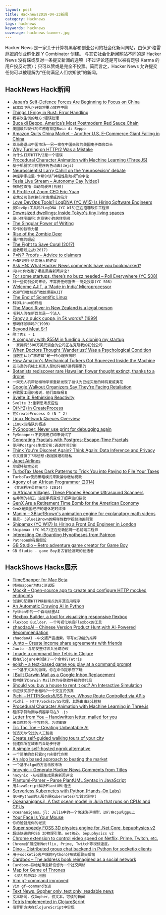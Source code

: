 ```yaml
---
layout: post
title: Hacknews2019-04-23新闻
category: Hacknews
tags: hacknews
keywords: hacknews
coverage: hacknews-banner.jpg
---
```


Hacker News 是一家关于计算机黑客和创业公司的社会化新闻网站，由保罗·格雷厄姆的创业孵化器 Y Combinator 创建。
与其它社会化新闻网站不同的是 Hacker News 没有踩或反对一条提交新闻的选项（不过评论还是可以被有足够 Karma 的用户投反对票）；只可以赞或是完全不投票。简而言之，Hacker News 允许提交任何可以被理解为“任何满足人们求知欲”的新闻。

## HackNews Hack新闻


- [Japan’s Self-Defence Forces Are Beginning to Focus on China](https://www.economist.com/asia/2019/04/20/japans-self-defence-forces-are-beginning-to-focus-on-china)
- `日本自卫队正开始将重点放在中国`
- [Things I Enjoy in Rust: Error Handling](https://blog.jonstodle.com/things-i-enjoy-in-rust-error-handling/)
- `我喜欢生锈的地方:错误处理`
- [Buca di Beppo, America’s Most Postmodern Red Sauce Chain](https://www.bonappetit.com/story/bizarre-history-buca-di-beppo)
- `美国最后现代的红酱连锁店Buca di Beppo`
- [Amazon Quits China Market – Another U.S. E-Commerce Giant Failing in China](https://pandaily.com/amazon-quits-china-market-another-u-s-e-commerce-giant-failing-in-china/)
- `亚马逊退出中国市场——另一家在中国失败的美国电子商务巨头`
- [Why Turning on HTTP/2 Was a Mistake](https://www.lucidchart.com/techblog/2019/04/10/why-turning-on-http2-was-a-mistake/)
- `为什么打开HTTP/2是一个错误`
- [Procedural Character Animation with Machine Learning (ThreeJS)](https://github.com/sneha-belkhale/AI4Animation-js)
- `基于机器学习的程序角色动画(3ejs)`
- [Neuroscientist Larry Cahill on the ‘neurosexism’ debate](https://medium.com/s/meghan-daum/male-and-female-brains-are-different-should-it-matter-6db82ead5e20)
- `神经学家拉里·卡希尔谈“神经性别歧视”的争论`
- [Tesla Live Stream – Autonomy Day [video]](https://livestream.tesla.com/)
- `特斯拉直播-自动驾驶日[视频]`
- [A Profile of Zoom CEO Eric Yuan](https://www.forbes.com/sites/alexkonrad/2019/04/19/zoom-zoom-zoom-the-exclusive-inside-story-of-the-new-billionaire-behind-techs-hottest-ipo)
- `变焦公司首席执行官袁耀威的简介`
- [Love DevOps Tools? LogDNA (YC W15) Is Hiring Software Engineers](https://boards.greenhouse.io/logdna/jobs/4124607002)
- `爱DevOps工具吗?LogDNA (YC W15)正在招聘软件工程师`
- [Downsized dwellings: Inside Tokyo&#39;s tiny living spaces](https://www.japantimes.co.jp/life/2019/04/20/lifestyle/tokyos-tiny-living-spaces/)
- `缩小住宅面积:东京狭小的居住空间`
- [The Singular Power of Writing](https://lareviewofbooks.org/article/the-singular-power-of-writing-a-conversation-with-thomas-chatterton-williams/)
- `写作的独特力量`
- [Rise of the Zombie Deer](https://thecompost.io/archive/rise-of-the-zombie-deer)
- `僵尸鹿的崛起`
- [The Fight to Save Coral (2017)](https://scienceline.org/2017/03/fight-save-coral/)
- `拯救珊瑚之战(2017)`
- [P=NP Proofs – Advice to claimers](https://rjlipton.wordpress.com/2019/04/21/pnp-proofs/)
- `P=NP证明-给索赔人的建议`
- [Ask HN: What Hacker News comments have you bookmarked?](item?id=19716401)
- `问HN:你收藏了哪些黑客新闻评论?`
- [For some startups, there’s no buzz needed – Poll Everywhere (YC S08)](https://www.bostonglobe.com/business/2019/04/21/for-some-startups-there-buzz-needed/RJarWqCgnSgCkjVTaomYEP/story.html)
- `对一些初创公司来说，不需要任何宣传——随处投票(YC S08)`
- [Welcome AJIT, a ‘Made in India’ Microprocessor](https://researchmatters.in/news/welcome-ajit-%E2%80%98made-india%E2%80%99-microprocessor)
- `欢迎“印度制造”微处理器AJIT`
- [The End of Scientific Linux](https://lwn.net/Articles/786422/)
- `科学Linux的终结`
- [The Maori River in New Zealand is a legal person](https://www.nationalgeographic.com/culture/2019/04/maori-river-in-new-zealand-is-a-legal-person/)
- `毛利人河在新西兰是一个法人`
- [Fancy a quick cuppa, in 5k words? (1999)](https://www.theguardian.com/uk/1999/oct/02/10)
- `想喝杯咖啡吗?(1999)`
- [Beyond Meat S-1](https://www.sec.gov/Archives/edgar/data/1655210/000162828019004543/beyondmeats-1a5.htm)
- `除了肉s - 1`
- [A company with $55M in funding is cloning my startup](https://smartcar.com/blog/how-otonomo-is-cloning-our-product/)
- `一家拥有5500万美元资金的公司正在克隆我的初创公司`
- [When Doctors Thought ‘Wanderlust’ Was a Psychological Condition](https://www.atlasobscura.com/articles/when-wanderlust-was-a-disease)
- `当医生认为“旅游癖”是一种心理疾病时`
- [How Amazon&#39;s Mechanical Turkers Got Squeezed Inside the Machine](https://spectrum.ieee.org/tech-talk/tech-history/dawn-of-electronics/untold-history-of-ai-mechanical-turk-revisited-tktkt)
- `亚马逊的机械土耳其人是如何被挤进机器里的`
- [Botanists rediscover rare Hawaiian flower thought extinct, thanks to a drone](https://qz.com/1600255/botanists-are-using-drones-to-rediscover-extinct-flowers/)
- `一架无人机帮助植物学家重新发现了被认为已经灭绝的稀有夏威夷花`
- [Google Walkout Organizers Say They&#39;re Facing Retaliation](https://www.wired.com/story/google-walkout-organizers-say-theyre-facing-retaliation/)
- `谷歌罢工组织者说，他们面临报复`
- [Svelte 3: Rethinking Reactivity](https://svelte.dev/blog/svelte-3-rethinking-reactivity)
- `Svelte 3:重新思考反应性`
- [O(N^2) in CreateProcess](https://randomascii.wordpress.com/2019/04/21/on2-in-createprocess/)
- `在CreateProcess O (N ^ 2)`
- [Linux Network Queues Overview](https://github.com/leandromoreira/linux-network-performance-parameters)
- `Linux网络队列概述`
- [PySnooper: Never use print for debugging again](https://github.com/cool-RR/pysnooper)
- `PySnooper:不要再用打印来调试了`
- [Generating Fractals with Postgres: Escape-Time Fractals](https://malisper.me/generating-fractals-with-postgres-escape-time-fractals/)
- `使用Postgres生成分形:逃逸时间分形`
- [Think You&#39;re Discreet Again? Think Again: Data Inference and Privacy](https://www.nytimes.com/2019/04/21/opinion/computational-inference.html)
- `你又谨慎了?再想想:数据推理和隐私`
- [Janet Airlines](https://en.wikipedia.org/wiki/Janet_(airline))
- `珍妮特航空公司`
- [TurboTax Uses Dark Patterns to Trick You into Paying to File Your Taxes](https://www.propublica.org/article/turbotax-just-tricked-you-into-paying-to-file-your-taxes)
- `TurboTax使用黑暗模式来欺骗你缴纳税款`
- [Agony of an African Programmer (2014)](https://www.iafrikan.com/2014/04/03/agony-of-an-african-programmer/)
- `《非洲程序员的痛苦》(2014)`
- [In African Villages, These Phones Become Ultrasound Scanners](https://www.nytimes.com/2019/04/15/health/medical-scans-butterfly-iq.html)
- `在非洲的村庄，这些手机变成了超声波扫描仪`
- [GenX Are a Retirement Time Bomb for the American Economy](https://medium.com/utopiapress/genx-are-a-retirement-time-bomb-for-the-american-economy-8de323da970f)
- `GenX是美国经济的退休定时炸弹`
- [Manim – 3Blue1Brown&#39;s animation engine for explanatory math videos](https://github.com/3b1b/manim)
- `曼尼- 3Blue1Brown的解释性数学视频动画引擎`
- [Shipamax (YC W17) Is Hiring a Front End Engineer in London](https://angel.co/shipamax/jobs/280820-senior-frontend-software-engineer)
- `Shipamax (YC W17)正在伦敦招聘一名前端工程师`
- [Interesting On-Boarding Hypotheses from Patreon](https://brianbalfour.com/essays/patreononboarding-growth)
- `Patreon的有趣假设`
- [GB Studio – Retro adventure game creator for Game Boy](https://www.gbstudio.dev/)
- `GB Studio - game Boy复古冒险游戏的创造者`


## HackShows Hacks展示

- [ TimeSnapper for Mac Beta](https://news.ycombinator.com/item?id=19698363)
- `时间napper为Mac测试版`
- [ Mockit – Open-source app to create and configure HTTP mocked endpoints](https://mockit.netlify.com/)
- `创建和配置HTTP模拟端点的开源应用程序`
- [ An Automatic Drawing AI in Python](https://github.com/hzwer/LearningToPaint)
- `Python中的一个自动绘图AI`
- [ Flexbox Builder, a tool for visualizing responsive flexbox](https://www.flexboxbuilder.com)
- `Flexbox Builder，一个可视化响应Flexbox的工具`
- [ zhaodaoAI – Chinese Version Product Hunt,with AI-Powered Recommendation](https://zhaodao.ai/)
- `zhaodaoAI -中文版产品搜索，带有ai功能的推荐`
- [ Junto – Create income share agreements with friends](https://junto.launchaco.com/)
- `Junto -与朋友签订收入分成协议`
- [ I made a command line Tetris in Clojure](https://github.com/netb258/console-tetris)
- `我在Clojure中创建了一个命令行Tetris`
- [ eolsh – a text-based game you play at a command prompt](https://eolsh.com/)
- `一个基于文本的游戏，你在命令提示符下玩`
- [ I Built Darwin Mail as a Google Inbox Replacement](https://www.darwinmail.app)
- `我构建了Darwin Mail作为谷歌收件箱的替代品`
- [ Should you buy a house to rent it out? An Interactive Simulation](https://causal.app/buy-to-rent/)
- `你应该买房子出租吗?一个交互式仿真`
- [ Pichi – HTTP/Socks5/SS Proxy, Whose Route Controlled via APIs](https://github.com/pichi-router/pichi)
- `Pichi - HTTP/Socks5/SS代理，其路由由api控制`
- [ Procedural Character Animation with Machine Learning in Three.js](https://github.com/sneha-belkhale/AI4Animation-js)
- `程序字符动画与机器学习在3 .js`
- [ Letter from You – Handwritten letter, mailed for you](https://letterfromyou.com/)
- `来自你的信-手写的信，为你邮寄`
- [ Tic Tac Toe – Creating Unbeatable AI](https://towardsdatascience.com/tic-tac-toe-creating-unbeatable-ai-with-minimax-algorithm-8af9e52c1e7d)
- `创造无与伦比的人工智能`
- [ Create self-guided walking tours of your city](https://www.goroam.city/creator/)
- `创建你所在城市的自助步行游`
- [ A simple self-hosted ngrok alternative](https://news.ycombinator.com/item?id=19713544)
- `一个简单的自托管ngrok替代方案`
- [ An algo based approach to beating the market](https://discord.gg/ry8VfcS)
- `一个基于algo的方法击败市场`
- [ hncynic – Generate Hacker News Comments from Titles](https://hncynic.leod.org/)
- `hncynic -从标题生成黑客新闻评论`
- [ Plantuml-Parser – Parse PlantUML Syntax in JavaScript](https://github.com/Enteee/plantuml-parser#readme)
- `用JavaScript解析PlantUML语法`
- [ Serverless Kubernetes with Python (Hands-On Labs)](https://github.com/openfaas/workshop)
- `使用Python的无服务器Kubernetes(实践实验室)`
- [ Oceananigans.jl: A fast ocean model in Julia that runs on CPUs and GPUs](https://github.com/climate-machine/Oceananigans.jl)
- `Oceananigans。jl: Julia中的一个快速海洋模型，运行在cpu和gpu上`
- [ Your Face Is Your Mouse](https://twitter.com/JColeH/status/1120093682852618240)
- `你的脸就是你的老鼠`
- [ Super speedy FOSS 3D physics engine for .Net Core, bepuphysics v2](https://github.com/bepu/bepuphysics2)
- `超级快速的FOSS 3D物理引擎。net核心，bepuphysics v2`
- [ Chrome extension to control video speed on Netflix, Prime, Twitch, etc.](https://chrome.google.com/webstore/detail/speedify-video-speed-cont/pldkddbkbcedophgedaeofceedjcaehl?authuser=1)
- `Chrome扩展控制Netflix, Prime, Twitch等视频速度。`
- [ Dino – Distributed group chat backend in Python for socketio clients](https://github.com/thenetcircle/dino)
- `用于socketio客户端的Python分布式组聊天后端`
- [ Cardbox – The address book reimagined as a social network](https://cardbox.app)
- `Cardbox—将地址簿重新设想为一个社交网络`
- [ Map for Game of Thrones](https://news.ycombinator.com/item?id=19717381)
- `《权力的游戏》地图`
- [ Vim gf-command improved](https://news.ycombinator.com/item?id=19718488)
- `Vim gf-command改进`
- [ Text News, Gopher only, text only, readable news](https://txtn.ws/)
- `文本新闻，仅Gopher，仅文本，可读的新闻`
- [ Tetris Implemented in ClojureScript](https://djblue.github.io/tetris/)
- `俄罗斯方块在ClojureScript中实现`


